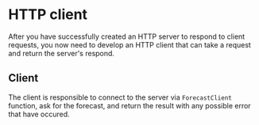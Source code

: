 # HTTP client

After you have successfully created an HTTP server to respond to client requests, you now need to develop an HTTP client that can take a request and return the  server's respond.

## Client

The client is responsible to connect to the server via `ForecastClient` function, ask for the forecast, and return the result with any possible error that have occured.
